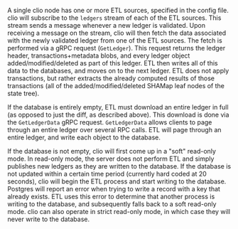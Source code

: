 A single clio node has one or more ETL sources, specified in the config file. clio will subscribe to the `ledgers`
stream of each of the ETL sources. This stream sends a message whenever a new ledger is validated. Upon receiving a
message on the stream, clio will then fetch the data associated with the newly validated ledger from one of the ETL
sources. The fetch is performed via a gRPC request (`GetLedger`). This request returns the ledger header,
transactions+metadata blobs, and every ledger object added/modified/deleted as part of this ledger. ETL then writes all
of this data to the databases, and moves on to the next ledger. ETL does not apply transactions, but rather extracts the
already computed results of those transactions (all of the added/modified/deleted SHAMap leaf nodes of the state tree).

If the database is entirely empty, ETL must download an entire ledger in full
(as opposed to just the diff, as described above). This download is done via the
`GetLedgerData` gRPC request. `GetLedgerData` allows clients to page through an entire ledger over several RPC calls.
ETL will page through an entire ledger, and write each object to the database.

If the database is not empty, clio will first come up in a "soft"
read-only mode. In read-only mode, the server does not perform ETL and simply publishes new ledgers as they are written
to the database. If the database is not updated within a certain time period
(currently hard coded at 20 seconds), clio will begin the ETL process and start writing to the database. Postgres will
report an error when trying to write a record with a key that already exists. ETL uses this error to determine that
another process is writing to the database, and subsequently falls back to a soft read-only mode. clio can also operate
in strict read-only mode, in which case they will never write to the database.
